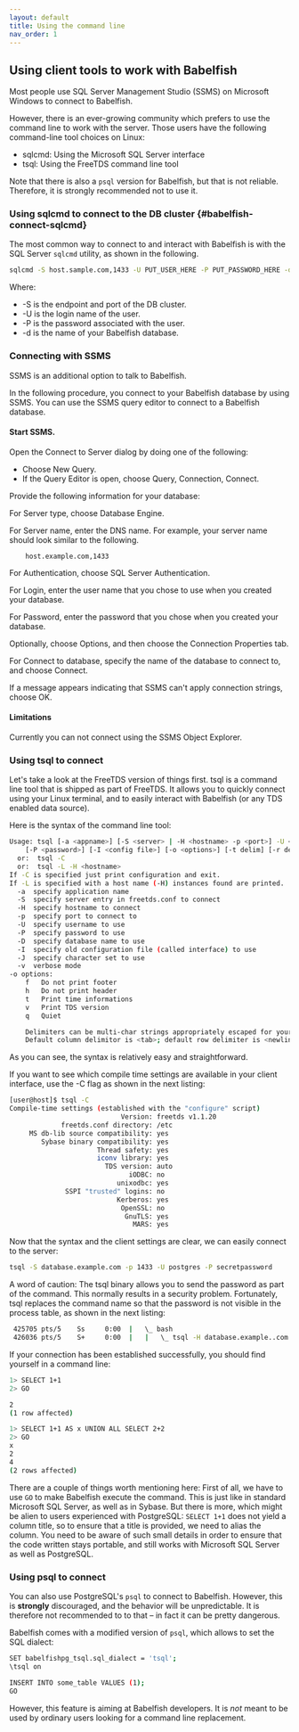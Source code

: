 ```yaml
---
layout: default
title: Using the command line
nav_order: 1
---
```


## Using client tools to work with Babelfish

Most people use SQL Server Management Studio (SSMS) on Microsoft Windows to
connect to Babelfish.

However, there is an ever-growing community which prefers to use the command
line to work with the server.
Those users have the following command-line tool choices on Linux:

- sqlcmd: Using the Microsoft SQL Server interface
- tsql: Using the FreeTDS command line tool

Note that there is also a `psql` version for Babelfish, but that is not reliable.
Therefore, it is strongly recommended not to use it.


### Using sqlcmd to connect to the DB cluster {#babelfish-connect-sqlcmd}

The most common way to connect to and interact with Babelfish
is with the SQL Server <code>sqlcmd</code> utility, as shown in the following.

```bash
sqlcmd -S host.sample.com,1433 -U PUT_USER_HERE -P PUT_PASSWORD_HERE -d PUT_DBNAME_HERE
```

Where:

- -S is the endpoint and port of the DB cluster.
- -U is the login name of the user.
- -P is the password associated with the user.
- -d is the name of your Babelfish database.


### Connecting with SSMS

SSMS is an additional option to talk to Babelfish.

In the following procedure, you connect to your Babelfish database by
using SSMS. You can use the SSMS query editor to connect to a Babelfish database.

#### Start SSMS.

Open the Connect to Server dialog by doing one of the following:

-  Choose New Query.
-  If the Query Editor is open, choose Query, Connection, Connect.

Provide the following information for your database:

For Server type, choose Database Engine.

For Server name, enter the DNS name. For example, your server name
should look similar to the following.

```bashsql
    host.example.com,1433
```

For Authentication, choose SQL Server Authentication.

For Login, enter the user name that you chose to use when you created
your database.

For Password, enter the password that you chose when you created your
database.

Optionally, choose Options, and then choose the Connection Properties
tab.

For Connect to database, specify the name of the database to connect to,
and choose Connect.

If a message appears indicating that SSMS can't apply connection
strings, choose OK.



#### Limitations

Currently you can not connect using the SSMS Object Explorer.


### Using tsql to connect

Let's take a look at the FreeTDS version of things first. tsql is a command
line tool that is shipped as part of FreeTDS. It allows you to quickly connect
using your Linux terminal, and to easily interact with Babelfish (or any TDS
enabled data source).

Here is the syntax of the command line tool:

```bash
Usage: tsql [-a <appname>] [-S <server> | -H <hostname> -p <port>] -U <username>
	[-P <password>] [-I <config file>] [-o <options>] [-t delim] [-r delim] [-D database]
  or:  tsql -C
  or:  tsql -L -H <hostname>
If -C is specified just print configuration and exit.
If -L is specified with a host name (-H) instances found are printed.
  -a  specify application name
  -S  specify server entry in freetds.conf to connect
  -H  specify hostname to connect
  -p  specify port to connect to
  -U  specify username to use
  -P  specify password to use
  -D  specify database name to use
  -I  specify old configuration file (called interface) to use
  -J  specify character set to use
  -v  verbose mode
-o options:
	f	Do not print footer
	h	Do not print header
	t	Print time informations
	v	Print TDS version
	q	Quiet

	Delimiters can be multi-char strings appropriately escaped for your shell.
	Default column delimitor is <tab>; default row delimiter is <newline>
```

As you can see, the syntax is relatively easy and straightforward.

If you want to see which compile time settings are available in your client
interface, use the -C flag as shown in the next listing:

```bash
[user@host]$ tsql -C
Compile-time settings (established with the "configure" script)
                            Version: freetds v1.1.20
             freetds.conf directory: /etc
     MS db-lib source compatibility: yes
        Sybase binary compatibility: yes
                      Thread safety: yes
                      iconv library: yes
                        TDS version: auto
                              iODBC: no
                           unixodbc: yes
              SSPI "trusted" logins: no
                           Kerberos: yes
                            OpenSSL: no
                             GnuTLS: yes
                               MARS: yes

```

Now that the syntax and the client settings are clear, we can easily connect to the server:

```bash
tsql -S database.example.com -p 1433 -U postgres -P secretpassword
```

A word of caution: The tsql binary allows you to send
the password as part of the command. This normally results in a security
problem. Fortunately, tsql replaces the command name so that the password is not
visible in the process table, as shown in the next listing:

```bash
 425705 pts/5    Ss     0:00  |   \_ bash
 426036 pts/5    S+     0:00  |   |   \_ tsql -H database.example..com -p 1433 -U postgres -P ************* -D postgres
```

If your connection has been established successfully, you should find yourself in
a command line:

```bash
1> SELECT 1+1
2> GO

2
(1 row affected)

1> SELECT 1+1 AS x UNION ALL SELECT 2+2
2> GO
x
2
4
(2 rows affected)
```

There are a couple of things worth mentioning here: First of all, we have to use
<code>GO</code> to make Babelfish execute the command. This is just like in standard Microsoft SQL Server,
as well as in Sybase. But there is more, which might be alien to users
experienced with PostgreSQL: <code>SELECT 1+1</code> does not yield a column title, so to
ensure that a title is provided, we need to alias the column. You need to be aware
of such small details in order to ensure that the code written stays portable, and still
works with Microsoft SQL Server as well as PostgreSQL.


### Using psql to connect

You can also use PostgreSQL's `psql` to connect to Babelfish. However, this is
**strongly** discouraged, and the behavior will be unpredictable. It is
therefore not recommended to to that &ndash; in fact it can be pretty dangerous.

Babelfish comes with a modified version of `psql`, which allows to set
the SQL dialect:

```bash
SET babelfishpg_tsql.sql_dialect = 'tsql';
\tsql on

INSERT INTO some_table VALUES (1);
GO
```

However, this feature is aiming at Babelfish developers. It is *not* meant to be
used by ordinary users looking for a command line replacement.

